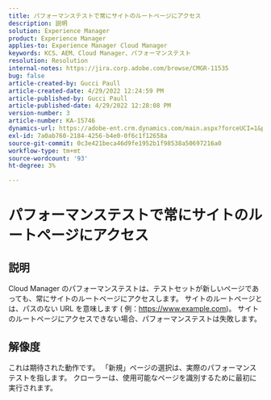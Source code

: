 ```yaml
---
title: パフォーマンステストで常にサイトのルートページにアクセス
description: 説明
solution: Experience Manager
product: Experience Manager
applies-to: Experience Manager Cloud Manager
keywords: KCS、AEM、Cloud Manager、パフォーマンステスト
resolution: Resolution
internal-notes: https://jira.corp.adobe.com/browse/CMGR-11535
bug: false
article-created-by: Gucci Paull
article-created-date: 4/29/2022 12:24:59 PM
article-published-by: Gucci Paull
article-published-date: 4/29/2022 12:28:08 PM
version-number: 3
article-number: KA-15746
dynamics-url: https://adobe-ent.crm.dynamics.com/main.aspx?forceUCI=1&pagetype=entityrecord&etn=knowledgearticle&id=14fdbd5f-b7c7-ec11-a7b6-0022480a10ee
exl-id: 7a0ab760-2184-4256-b4e0-0f6c1f12658a
source-git-commit: 0c3e421beca46d9fe1952b1f98538a50697216a0
workflow-type: tm+mt
source-wordcount: '93'
ht-degree: 3%

---
```


# パフォーマンステストで常にサイトのルートページにアクセス

## 説明




Cloud Manager のパフォーマンステストは、テストセットが新しいページであっても、常にサイトのルートページにアクセスします。 サイトのルートページとは、パスのない URL を意味します ( 例：https://www.example.com)。 サイトのルートページにアクセスできない場合、パフォーマンステストは失敗します。



## 解像度



これは期待された動作です。 「新規」ページの選択は、実際のパフォーマンステストを指します。 クローラーは、使用可能なページを識別するために最初に実行されます。
